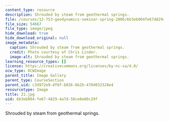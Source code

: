 ```yaml
---
content_type: resource
description: Shrouded by steam from geothermal springs.
file: /courses/12-753-geodynamics-seminar-spring-2006/6b3eb004fe6748294a7d58ce0e00c29f_21.jpg
file_size: 54667
file_type: image/jpeg
hide_download: true
hide_download_original: null
image_metadata:
  caption: Shrouded by steam from geothermal springs.
  credit: Photo courtesy of Chris Linder.
  image-alt: Shrouded by steam from geothermal springs.
learning_resource_types: []
license: https://creativecommons.org/licenses/by-nc-sa/4.0/
ocw_type: OCWImage
parent_title: Image Gallery
parent_type: CourseSection
parent_uid: c3d972e9-df6f-b026-6b2b-4704032328e4
resourcetype: Image
title: 21.jpg
uid: 6b3eb004-fe67-4829-4a7d-58ce0e00c29f
---
```

Shrouded by steam from geothermal springs.